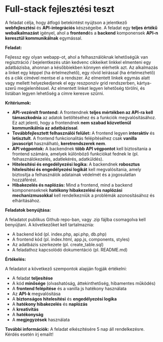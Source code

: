 # Full-stack fejlesztési teszt

A feladat célja, hogy átfogó betekintést nyújtson a jelentkező **webfejlesztési**  és  **API-integrációs**  készségeibe. A feladat egy  **teljes értékű webalkalmazást**  igényel, ahol a  **frontend**és a  **backend**  komponensek  **API-n keresztül kommunikálnak**  egymással.

**Feladat:**

Fejlessz egy olyan webapp-ot, ahol a felhasználóknak lehetőségük van regisztráció / bejelentkezés után kedvenc cikkeiket linkkel elmenteni egy adatbázisba, ahonnan a későbbiekben könnyen elérhetik azt. Az alkalmazás a linket egy képpel (ha értelmezhető), egy rövid leírással (ha értelmezhető) és a cikk címével mentse el a rendszer. Az elmentett linkek egymás alatt vagy mellett helyezkedjenek el egy reszponzív grid rendszerben, kártya-szerű megjelenítéssel. Az elmentett linket legyen lehetőség törölni, és listában legyen lehetőség a címre keresve szűrni.

**Kritériumok:**

-   **API-vezérelt frontend:**  A frontendnek  **teljes mértékben az API-ra kell támaszkodnia**  az adatok betöltéséhez és a funkciók megvalósításához. Ez azt jelenti, hogy a frontendnek  **nem szabad közvetlenül kommunikálnia az adatbázissal**.
-   **Továbbfejlesztett felhasználói felület:**  A frontend legyen **interaktív**  és  **letisztult**. A frontend funkcionalitás felépítéséhez csak **vanilla javascript** használható, **keretrendszerek nem**.
-   **API végpontok:**  A backendnek  **több API végpontot**  kell biztosítania a frontend számára, amelyek különböző funkciókat fednek le (pl. felhasználókezelés, adatlekérés, adatküldés).
-   **Hitelesítési és engedélyezési logika:**  A backendnek  **robosztus hitelesítési és engedélyezési logikát**  kell megvalósítania, amely biztosítja a felhasználók adatainak védelmét és a jogosulatlan hozzáférést.
-   **Hibakezelés és naplózás:**  Mind a frontend, mind a backend komponenseknek  **hatékony hibakezelési és naplózási mechanizmusokkal**  kell rendelkezniük a problémák azonosításához és elhárításához.

**Feladatok benyújtása:**

A feladatot publikus Github repo-ban, vagy .zip fájlba csomagolva kell benyújtani. A következőket kell tartalmaznia:

-   A backend kód (pl. index.php, api.php, db.php)
-   A frontend kód (pl. index.html, app.js, components, styles)
-   Az adatbázis szerkezete (pl. create_table.sql)
-   A feladathoz kapcsolódó dokumentáció (pl. README.md)

**Értékelés:**

A feladatot a következő szempontok alapján fogják értékelni:

-   A feladat  **teljesítése**
-   A kód  **minősége**  (olvashatóság, áttekinthetőség, hibamentes működés)
-   A  **frontend felépítése** és a vanilla js hatékony használata
-   Az  **API-k**  megvalósítása
-   A  **biztonságos hitelesítési**  és  **engedélyezési logika**
-   A  **hatékony hibakezelés**  és  **naplózás**
-   A  **kreativitás**
-   A  **hatékonyság**
-   A  **megjegyzések**  használata

**További információk:**
A feladat elkészítésére 5 nap áll rendelkezésre. Kérdés esetén írj emailt!
